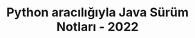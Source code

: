 ﻿---
title: Python aracılığıyla Java Sürüm Notları - 2022
type: docs
weight: 9
url: /tr/java/python-via-java-release-notes-2022/
---
